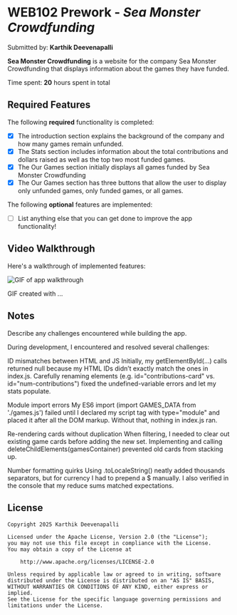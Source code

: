 # WEB102 Prework - *Sea Monster Crowdfunding*

Submitted by: **Karthik Deevenapalli**

**Sea Monster Crowdfunding** is a website for the company Sea Monster Crowdfunding that displays information about the games they have funded.

Time spent: **20** hours spent in total

## Required Features

The following **required** functionality is completed:

* [x] The introduction section explains the background of the company and how many games remain unfunded.
* [x] The Stats section includes information about the total contributions and dollars raised as well as the top two most funded games.
* [x] The Our Games section initially displays all games funded by Sea Monster Crowdfunding
* [x] The Our Games section has three buttons that allow the user to display only unfunded games, only funded games, or all games.

The following **optional** features are implemented:

* [ ] List anything else that you can get done to improve the app functionality!

## Video Walkthrough

Here's a walkthrough of implemented features:

<img src="prework-walkthrough.gif"
     title="Video Walkthrough"
     alt="GIF of app walkthrough" />


<!-- Replace this with whatever GIF tool you used! -->
GIF created with ...  
<!-- Recommended tools:
[Kap](https://getkap.co/) for macOS
[ScreenToGif](https://www.screentogif.com/) for Windows
[peek](https://github.com/phw/peek) for Linux. -->

## Notes

Describe any challenges encountered while building the app.

During development, I encountered and resolved several challenges:

ID mismatches between HTML and JS
Initially, my getElementById(…) calls returned null because my HTML IDs didn’t exactly match the ones in index.js. Carefully renaming elements (e.g. id="contributions-card" vs. id="num-contributions") fixed the undefined-variable errors and let my stats populate.

Module import errors
My ES6 import (import GAMES_DATA from './games.js') failed until I declared my script tag with type="module" and placed it after all the DOM markup. Without that, nothing in index.js ran.

Re-rendering cards without duplication
When filtering, I needed to clear out existing game cards before adding the new set. Implementing and calling deleteChildElements(gamesContainer) prevented old cards from stacking up.

Number formatting quirks
Using .toLocaleString() neatly added thousands separators, but for currency I had to prepend a $ manually. I also verified in the console that my reduce sums matched expectations.


## License

    Copyright 2025 Karthik Deevenapalli

    Licensed under the Apache License, Version 2.0 (the "License");
    you may not use this file except in compliance with the License.
    You may obtain a copy of the License at

        http://www.apache.org/licenses/LICENSE-2.0

    Unless required by applicable law or agreed to in writing, software
    distributed under the License is distributed on an "AS IS" BASIS,
    WITHOUT WARRANTIES OR CONDITIONS OF ANY KIND, either express or implied.
    See the License for the specific language governing permissions and
    limitations under the License.
